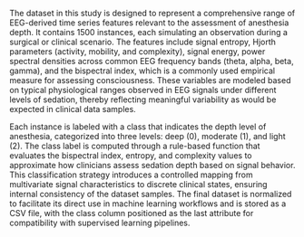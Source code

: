 The dataset in this study is designed to represent a comprehensive range of EEG-derived time series features relevant to the assessment of anesthesia depth. It contains 1500 instances, each simulating an observation during a surgical or clinical scenario. The features include signal entropy, Hjorth parameters (activity, mobility, and complexity), signal energy, power spectral densities across common EEG frequency bands (theta, alpha, beta, gamma), and the bispectral index, which is a commonly used empirical measure for assessing consciousness. These variables are modeled based on typical physiological ranges observed in EEG signals under different levels of sedation, thereby reflecting meaningful variability as would be expected in clinical data samples.

Each instance is labeled with a class that indicates the depth level of anesthesia, categorized into three levels: deep (0), moderate (1), and light (2). The class label is computed through a rule-based function that evaluates the bispectral index, entropy, and complexity values to approximate how clinicians assess sedation depth based on signal behavior. This classification strategy introduces a controlled mapping from multivariate signal characteristics to discrete clinical states, ensuring internal consistency of the dataset samples. The final dataset is normalized to facilitate its direct use in machine learning workflows and is stored as a CSV file, with the class column positioned as the last attribute for compatibility with supervised learning pipelines.

